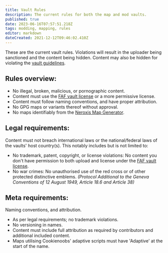 ```yaml
---
title: Vault Rules
description: The current rules for both the map and mod vaults.
published: true
date: 2023-06-16T07:57:51.218Z
tags: modding, mapping, rules
editor: markdown
dateCreated: 2021-12-12T09:46:02.410Z
---
```


These are the current vault rules. Violations will result in the uploader being sanctioned and the content being hidden. Content may also be hidden for violating the [vault guidelines](/en/Development/Vault/Guidelines).

## Rules overview:

* No illegal, broken, malicious, or pornographic content.
* Content must use the [FAF vault license](https://content.faforever.com/tos/vault-license.html) or a more permissive license.
* Content must follow naming conventions, and have proper attribution.
* No GPG maps or variants thereof without approval.
* No maps identifiably from the [Neroxis Map Generator](https://github.com/FAForever/Neroxis-Map-Generator).

## Legal requirements:
Content must not breach international laws or the national/federal laws of the vaults' host country(s). This notably includes but is not limited to:

* No trademark, patent, copyright, or license violations: No content you don't have permission to both upload and license under the [FAF vault license](https://content.faforever.com/tos/vault-license.html).
* No war crimes: No unauthorised use of the red cross or of other protected distinctive emblems. *(Protocol Additional to the Geneva Conventions of 12 August 1949, Article 18.6 and Article 38)*

## Meta requirements:
Naming conventions, and attribution.

* As per legal requirements; no trademark violations.
* No versioning in names.
* Content must include full attribution as required by contributors and additional included content.
* Maps utilising Cookienoobs' adaptive scripts must have 'Adaptive' at the start of the name.